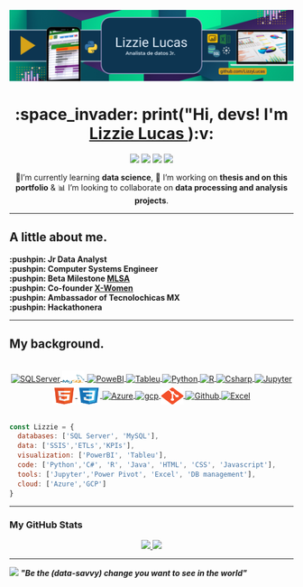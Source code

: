 ![GitHub Header](Img/Header.png)
<div id="header" align="center"> 
  <h1>  :space_invader: print("Hi, devs! I'm <a href="https://www.linkedin.com/in/elizabethlucasgarcia/">Lizzie Lucas </a>):v:
</div>

<div align="center">
  <a href="https://www.linkedin.com/in/elizabethlucasgarcia/" target="_blank"><img src="https://img.shields.io/badge/-LinkedIn-%230077B5?style=flat&logo=linkedin&logoColor=white" target="_blank"></a> 
  <a href="mailto:lizzielucas.g@gmail.com"><img src="https://img.shields.io/badge/-Gmail-%23333?style=flat&logo=gmail&logoColor=white&color=red" target="_blank"></a>
  <a href="https://www.instagram.com/lizzielucas_g/" target="_blank"><img src="https://img.shields.io/badge/-Instagram-%23E4405F?style=flat&logo=instagram&logoColor=white" target="_blank"></a>   
  <a href="https://twitter.com/lizzielucas_g"><img src="https://img.shields.io/badge/-Twitter-%1DA1F2?style=flat&logo=twitter&logoColor=white&color=1DA1F2" target="_blank"></a>
</div>

<div align ="center">

:trident:I’m currently learning **data science**, 🔭 I’m working on **thesis and on this portfolio** & :bar_chart: I’m looking to collaborate on **data processing and analysis projects**.

</div>

* ** **

<div>
  <h2>A little about me.</h2>
  <p align="left"><b>
   :pushpin: Jr Data Analyst<br>
   :pushpin: Computer Systems Engineer<br>
   :pushpin: Beta Milestone <a href="https://github.com/MLSA-LATAM"> MLSA </a><br>
   :pushpin: Co-founder <a href="https://github.com/orgs/x-women-mx/teams/founders"> X-Women </a><br>
   :pushpin: Ambassador of Tecnolochicas MX<br>
   :pushpin: Hackathonera<br>
  </b></p>
</div>

* ** **

<div>
  <h2>My background.</h2> 
<div</>

<div align="center" valign="top"><br>
  <a href="https://www.microsoft.com/es-mx/sql-server/" target="_blank" rel="noreferrer">
    <img align="center" alt="SQLServer" height="30" width="40" src="https://www.tec-innova.mx/wp-content/uploads/2021/12/Imagen1.png">
  </a>  
  <a href="https://www.mysql.com/" target="_blank" rel="noreferrer"> 
  <img align="center" alt="MySQL" width="40" height="30" src="https://raw.githubusercontent.com/devicons/devicon/master/icons/mysql/mysql-original-wordmark.svg" /> 
  </a>  
  <a href="https://powerbi.microsoft.com/es-mx/" target="_blank" rel="noreferrer">
    <img align="center" alt="PoweBI" height="30" width="40" src="https://upload.wikimedia.org/wikipedia/commons/thumb/c/cf/New_Power_BI_Logo.svg/2048px-New_Power_BI_Logo.svg.png">
  </a>  
  <a href="https://www.tableau.com/" target="_blank" rel="noreferrer">
    <img align="center" alt="Tableu" height="30" width="40" src="https://logos-world.net/wp-content/uploads/2021/10/Tableau-Emblem.png">
  </a>
  <a href="https://www.python.org/" target="_blank" rel="noreferrer">
    <img align="center" alt="Python" height="30" width="40" src="https://cdn.jsdelivr.net/gh/devicons/devicon/icons/python/python-original.svg">
  </a> 
   <a href="https://www.rstudio.com/" target="_blank" rel="noreferrer">
    <img align="center" alt="R" height="30" width="40" src="https://upload.wikimedia.org/wikipedia/commons/c/c1/Rlogo.png">
  </a>  
  <a href="https://docs.microsoft.com/en-us/dotnet/csharp/programming-guide/" target="_blank" rel="noreferrer">
    <img align="center" alt="Csharp" height="30" width="40" src="https://static.cdnlogo.com/logos/c/68/c-sharp-800x800.png">
  </a>  
    <a href="https://jupyter.org/" target="_blank" rel="noreferrer">
    <img align="center" alt="Jupyter" width="40" height="30" src="https://cdn.jsdelivr.net/gh/devicons/devicon/icons/jupyter/jupyter-original-wordmark.svg" />
  </a>
  <a href="https://www.w3.org/html/" target="_blank" rel="noreferrer">
    <img align="center" alt="HTML" height="30" width="40" src="https://raw.githubusercontent.com/devicons/devicon/master/icons/html5/html5-original.svg">
  </a>  
  <a href="https://www.w3schools.com/css/" target="_blank" rel="noreferrer">
    <img align="center" alt="CSS" height="30" width="40" src="https://raw.githubusercontent.com/devicons/devicon/master/icons/css3/css3-original.svg">
  </a> 
  <a href="https://azure.microsoft.com/en-in/" target="_blank" rel="noreferrer">
    <img align="center" alt="Azure" width="40" height="30" src="https://cdn.jsdelivr.net/gh/devicons/devicon/icons/azure/azure-original.svg" />
  </a>
  <a href="https://cloud.google.com/" target="_blank" rel="noreferrer">
    <img align="center" alt="gcp" width="40" height="30" src="https://logodownload.org/wp-content/uploads/2021/06/google-cloud-logo-1.png" />
  </a>   
   <a href="https://git-scm.com/" target="_blank" rel="noreferrer">
    <img align="center" alt="Git" height="30" width="40" src="https://raw.githubusercontent.com/devicons/devicon/master/icons/git/git-original.svg">
  </a>  
  <a href="https://github.com/" target="_blank" rel="noreferrer">
    <img align="center" alt="Github" height="35" width="35" src="https://cdn.iconscout.com/icon/free/png-512/github-153-675523.png">
  </a>  
  <a href="https://www.microsoft.com/es-mx/microsoft-365/excel" target="_blank" rel="noreferrer">
    <img align="center" alt="Excel" height="30" width="40" src="https://download.logo.wine/logo/Microsoft_Excel/Microsoft_Excel-Logo.wine.png">
  </a>  
</div><br>

```javascript
const Lizzie = {  
  databases: ['SQL Server', 'MySQL'],
  data: ['SSIS','ETLs','KPIs'],
  visualization: ['PowerBI', 'Tableu'],
  code: ['Python','C#', 'R', 'Java', 'HTML', 'CSS', 'Javascript'],
  tools: ['Jupyter','Power Pivot', 'Excel', 'DB management'],
  cloud: ['Azure','GCP']
}
```
* ** **
<h3> My GitHub Stats </h3>

<div align ="center">
  <a href="https://github.com/LizzyLucas">
    <img height="120em" src="https://github-readme-stats.vercel.app/api?username=LizzyLucas&count_private=true&include_all_commits=true&show_icons=true&theme=dark&hide_border=false&show_owner=true%22"/>
    <img height="130em" src="https://github-readme-stats.vercel.app/api/top-langs/?username=LizzyLucas&theme=dark&hide_border=false&&layout=compact"/>
  </a>
</div>

* ** **

<div>
<img src="https://media.giphy.com/media/nnRG5giXc4coZ7xWCw/giphy.gif" width="110" > <em><b> "Be the (data-savvy) change you want to see in the world"</b> </em>
</div>

